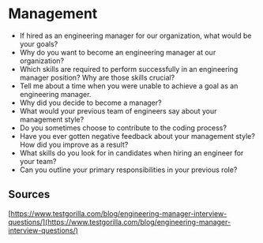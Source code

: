 # Management

* If hired as an engineering manager for our organization, what would be your goals?
* Why do you want to become an engineering manager at our organization?
* Which skills are required to perform successfully in an engineering manager position? Why are those skills crucial?
* Tell me about a time when you were unable to achieve a goal as an engineering manager.
* Why did you decide to become a manager?
* What would your previous team of engineers say about your management style?
* Do you sometimes choose to contribute to the coding process?
* Have you ever gotten negative feedback about your management style? How did you improve as a result?
* What skills do you look for in candidates when hiring an engineer for your team?
* Can you outline your primary responsibilities in your previous role?

## Sources

[https://www.testgorilla.com/blog/engineering-manager-interview-questions/](https://www.testgorilla.com/blog/engineering-manager-interview-questions/)
